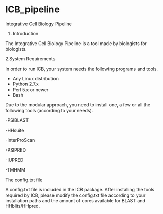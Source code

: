 # ICB_pipeline
Integrative Cell Biology Pipeline

1. Introduction

The Integrative Cell Biology Pipeline is a tool made by biologists for biologists.


2.System Requirements

In order to run ICB, your system needs the following programs and tools.

- Any Linux distribution
- Python 2.7.x
- Perl 5.x or newer
- Bash

Due to the modular approach, you need to install one, a few or all the following tools (according to your needs).

-PSIBLAST

-HHsuite

-InterProScan

-PSIPRED

-IUPRED

-TMHMM

The config.txt file

A config.txt file is included in the ICB package.
After installing the tools required by ICB, please modify the config.txt file according to your installation paths and the amount of cores available for BLAST and HHblits/HHpred.
